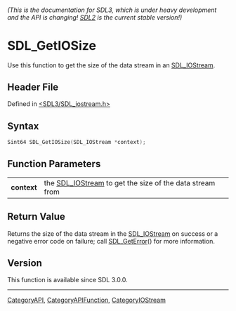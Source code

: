 ###### (This is the documentation for SDL3, which is under heavy development and the API is changing! [SDL2](https://wiki.libsdl.org/SDL2/) is the current stable version!)
# SDL_GetIOSize

Use this function to get the size of the data stream in an [SDL_IOStream](SDL_IOStream).

## Header File

Defined in [<SDL3/SDL_iostream.h>](https://github.com/libsdl-org/SDL/blob/main/include/SDL3/SDL_iostream.h)

## Syntax

```c
Sint64 SDL_GetIOSize(SDL_IOStream *context);

```

## Function Parameters

|                 |                                                                          |
| --------------- | ------------------------------------------------------------------------ |
| **context**     | the [SDL_IOStream](SDL_IOStream) to get the size of the data stream from |

## Return Value

Returns the size of the data stream in the [SDL_IOStream](SDL_IOStream) on
success or a negative error code on failure; call
[SDL_GetError](SDL_GetError)() for more information.

## Version

This function is available since SDL 3.0.0.

----
[CategoryAPI](CategoryAPI), [CategoryAPIFunction](CategoryAPIFunction), [CategoryIOStream](CategoryIOStream)

